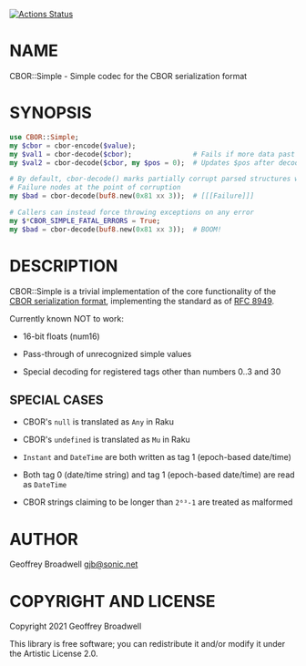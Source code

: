 [![Actions Status](https://github.com/japhb/CBOR-Simple/workflows/test/badge.svg)](https://github.com/japhb/CBOR-Simple/actions)

NAME
====

CBOR::Simple - Simple codec for the CBOR serialization format

SYNOPSIS
========

```raku
use CBOR::Simple;
my $cbor = cbor-encode($value);
my $val1 = cbor-decode($cbor);               # Fails if more data past first decoded value
my $val2 = cbor-decode($cbor, my $pos = 0);  # Updates $pos after decoding first value

# By default, cbor-decode() marks partially corrupt parsed structures with
# Failure nodes at the point of corruption
my $bad = cbor-decode(buf8.new(0x81 xx 3));  # [[[Failure]]]

# Callers can instead force throwing exceptions on any error
my $*CBOR_SIMPLE_FATAL_ERRORS = True;
my $bad = cbor-decode(buf8.new(0x81 xx 3));  # BOOM!
```

DESCRIPTION
===========

CBOR::Simple is a trivial implementation of the core functionality of the [CBOR serialization format](https://cbor.io/), implementing the standard as of [RFC 8949](https://tools.ietf.org/html/rfc8949).

Currently known NOT to work:

  * 16-bit floats (num16)

  * Pass-through of unrecognized simple values

  * Special decoding for registered tags other than numbers 0..3 and 30

SPECIAL CASES
-------------

  * CBOR's `null` is translated as `Any` in Raku

  * CBOR's `undefined` is translated as `Mu` in Raku

  * `Instant` and `DateTime` are both written as tag 1 (epoch-based date/time)

  * Both tag 0 (date/time string) and tag 1 (epoch-based date/time) are read as `DateTime`

  * CBOR strings claiming to be longer than `2⁶‭³‭-1` are treated as malformed

AUTHOR
======

Geoffrey Broadwell <gjb@sonic.net>

COPYRIGHT AND LICENSE
=====================

Copyright 2021 Geoffrey Broadwell

This library is free software; you can redistribute it and/or modify it under the Artistic License 2.0.

